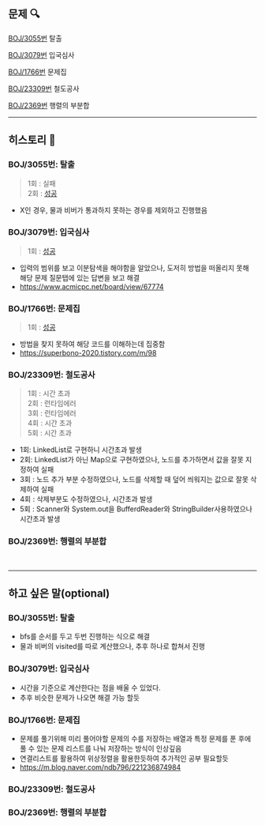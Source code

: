 ## 문제 :mag:

[BOJ/3055번](https://www.acmicpc.net/problem/3055) 탈출

[BOJ/3079번](https://www.acmicpc.net/problem/3079) 입국심사

[BOJ/1766번](https://www.acmicpc.net/problem/1766) 문제집

[BOJ/23309번](https://www.acmicpc.net/problem/23309) 철도공사

[BOJ/2369번](https://www.acmicpc.net/problem/14467) 행렬의 부분합

---

## 히스토리 :memo:

### BOJ/3055번: 탈출

> 1회 : 실패<br>
> 2회 : [성공](url)

- X인 경우, 물과 비버가 통과하지 못하는 경우를 제외하고 진행했음

### BOJ/3079번: 입국심사

> 1회 : [성공](url)

- 입력의 범위를 보고 이분탐색을 해야함을 알았으나, 도저히 방법을 떠올리지 못해 해당 문제 질문탭에 있는 답변을 보고 해결
- https://www.acmicpc.net/board/view/67774

### BOJ/1766번: 문제집

> 1회 : [성공](url)

- 방법을 찾지 못하여 해당 코드를 이해하는데 집중함
- https://superbono-2020.tistory.com/m/98

### BOJ/23309번: 철도공사

> 1회 : 시간 초과<br>
> 2회 : 런타임에러<br>
> 3회 : 런타임에러<br>
> 4회 : 시간 초과<br>
> 5회 : 시간 초과<br>

- 1회: LinkedList로 구현하니 시간초과 발생
- 2회: LinkedList가 아닌 Map으로 구현하였으나, 노드를 추가하면서 값을 잘못 지정하여 실패
- 3회 : 노드 추가 부분 수정하였으나, 노드를 삭제할 때 덮어 씌워지는 값으로 잘못 삭제하여 실패
- 4회 : 삭제부분도 수정하였으나, 시간초과 발생
- 5회 : Scanner와 System.out을 BufferdReader와 StringBuilder사용하였으나 시간초과 발생

### BOJ/2369번: 행렬의 부분합

<br>

---

## 하고 싶은 말(optional)

### BOJ/3055번: 탈출

- bfs를 순서를 두고 두번 진행하는 식으로 해결
- 물과 비버의 visited를 따로 계산했으나, 추후 하나로 합쳐서 진행

### BOJ/3079번: 입국심사

- 시간을 기준으로 계산한다는 점을 배울 수 있었다.
- 추후 비슷한 문제가 나오면 해결 가능 할듯

### BOJ/1766번: 문제집

- 문제를 풀기위해 미리 풀어야할 문제의 수를 저장하는 배열과 특정 문제를 푼 후에 풀 수 있는 문제 리스트를 나눠 저장하는 방식이 인상깊음
- 연결리스트를 활용하여 위상정렬을 활용한듯하여 추가적인 공부 필요할듯
- https://m.blog.naver.com/ndb796/221236874984

### BOJ/23309번: 철도공사

### BOJ/2369번: 행렬의 부분합
